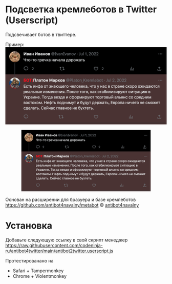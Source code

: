 # Подсветка кремлеботов в Twitter (Userscript)

Подсвечивает ботов в твиттере.

Пример:
![alt text](https://github.com/codeninja-ru/antibot4twitter/blob/main/img/example.png?raw=true)

<p align="center" width="100%">
    <img width="80%" src="https://github.com/codeninja-ru/antibot4twitter/blob/main/img/example.png?raw=true">
</p>

Основан на расширении для бразуера и базе кремлеботов
https://github.com/antibot4navalny/metabot © [antibot4navalny](https://twitter.com/antibot4navalny)

# Установка

Добавьте следующую ссылку в свой скрипт менеджер
https://raw.githubusercontent.com/codeninja-ru/antibot4twitter/main/antibot2twitter.userscript.js

Протестированано на 
* Safari + Tampermonkey
* Chrome + Violentmonkey

